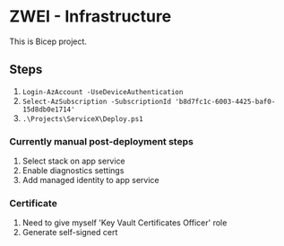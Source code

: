 # ZWEI - Infrastructure

This is Bicep project.

## Steps

1. `Login-AzAccount -UseDeviceAuthentication`
1. `Select-AzSubscription -SubscriptionId 'b8d7fc1c-6003-4425-baf0-15d8db0e1714'`
1. `.\Projects\ServiceX\Deploy.ps1`

### Currently manual post-deployment steps

1. Select stack on app service
2. Enable diagnostics settings
3. Add managed identity to app service

### Certificate

1. Need to give myself 'Key Vault Certificates Officer' role
2. Generate self-signed cert
